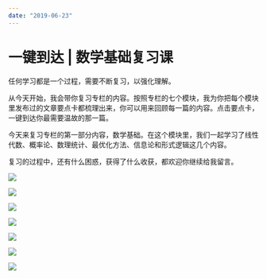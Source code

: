 ```yaml
---
date: "2019-06-23"
---  
```

      
# 一键到达 | 数学基础复习课
任何学习都是一个过程，需要不断复习，以强化理解。

从今天开始，我会带你复习专栏的内容。按照专栏的七个模块，我为你把每个模块里发布过的文章要点卡都梳理出来，你可以用来回顾每一篇的内容。点击要点卡，一键到达你最需要温故的那一篇。

今天来复习专栏的第一部分内容，数学基础。在这个模块里，我们一起学习了线性代数、概率论、数理统计、最优化方法、信息论和形式逻辑这几个内容。

复习的过程中，还有什么困惑，获得了什么收获，都欢迎你继续给我留言。

[![](./httpsstatic001geekbangorgresourceimagee4a2e4111df16317c6c9a400ed9494c2f8a2.jpg)](https://time.geekbang.org/column/article/1340)

[![](./httpsstatic001geekbangorgresourceimage608760dfa8c61a5847be616f08d18b36a587.jpg)](https://time.geekbang.org/column/article/1341)

[![](./httpsstatic001geekbangorgresourceimage556d553fd5c4498ba56b75a15fc99770dc6d.jpg)](https://time.geekbang.org/column/article/1498)

[![](./httpsstatic001geekbangorgresourceimage138e13a4991f9bc5b7c3717f47ea28b4d18e.jpg)](https://time.geekbang.org/column/article/1507)

[![](./httpsstatic001geekbangorgresourceimagee2e5e248d05acca0ac225b043a775bb221e5.jpg)](https://time.geekbang.org/column/article/1573)

[![](./httpsstatic001geekbangorgresourceimaged459d4e00273015088b3d813ddb59fc4f659.jpg)](https://time.geekbang.org/column/article/1639)

<!-- [[[read_end]]] -->

[![](./httpsstatic001geekbangorgresourceimage78817828bdf7ac66aff3898fd038ae790381.jpg)](https://time.geekbang.org/column/article/1807)